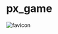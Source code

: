 # px_game

![favicon](https://user-images.githubusercontent.com/6703996/170836420-a3a8e9eb-fcaa-4536-a99e-564d5e080441.png)
